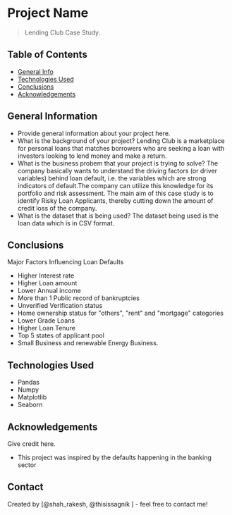 # Project Name
> Lending Club Case Study.


## Table of Contents
* [General Info](#general-information)
* [Technologies Used](#technologies-used)
* [Conclusions](#conclusions)
* [Acknowledgements](#acknowledgements)

<!-- You can include any other section that is pertinent to your problem -->

## General Information
- Provide general information about your project here.
- What is the background of your project?
  Lending Club is a marketplace for personal loans that matches borrowers who are seeking a loan with investors looking to lend money and make a return. 
- What is the business probem that your project is trying to solve?
  The company basically wants to understand the driving factors (or driver variables) behind loan default, i.e. the variables which are strong indicators of   default.The company can utilize this knowledge for its portfolio and risk assessment.​
  The main aim of this case study is to identify Risky Loan Applicants, thereby cutting down the amount of credit loss of the company.
- What is the dataset that is being used?
  The dataset being used is the loan data which is in CSV format.

<!-- You don't have to answer all the questions - just the ones relevant to your project. -->

## Conclusions
Major Factors Influencing Loan Defaults​
- Higher Interest rate​
- Higher Loan amount​
- Lower Annual income​
- More than 1 Public record of bankruptcies​
- Unverified Verification status​
- Home ownership status for "others", "rent" and "mortgage" categories​
- Lower Grade Loans​
- Higher Loan Tenure​
- Top 5 states of applicant pool​
- Small Business and renewable Energy Business.​

<!-- You don't have to answer all the questions - just the ones relevant to your project. -->


## Technologies Used
- Pandas
- Numpy
- Matplotlib
- Seaborn
<!-- As the libraries versions keep on changing, it is recommended to mention the version of library used in this project -->

## Acknowledgements
Give credit here.
- This project was inspired by the defaults happening in the banking sector


## Contact
Created by [@shah_rakesh, @thisissagnik ] - feel free to contact me!


<!-- Optional -->
<!-- ## License -->
<!-- This project is open source and available under the [... License](). -->

<!-- You don't have to include all sections - just the one's relevant to your project -->